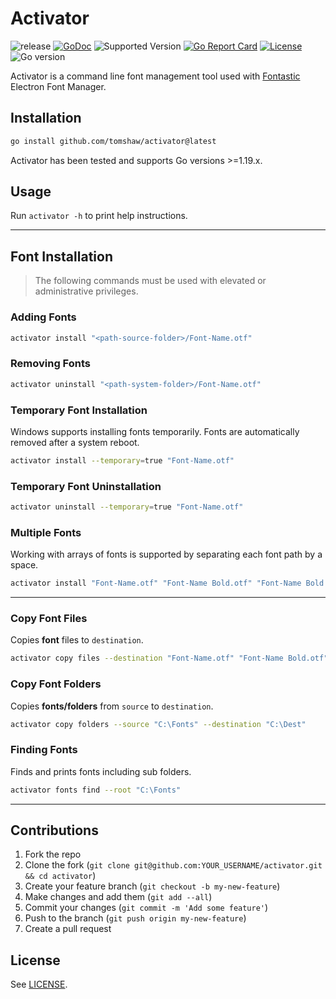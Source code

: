 # Activator

![release](https://github.com/tomshaw/activator/actions/workflows/release.yml/badge.svg)
[![GoDoc](https://godoc.org/github.com/tomshaw/activator?status.svg)](https://godoc.org/github.com/tomshaw/activator)
![Supported Version](https://img.shields.io/badge/go%20version-%3E%3D1.19-turquoise)
[![Go Report Card](https://goreportcard.com/badge/github.com/tomshaw/activator)](https://goreportcard.com/report/github.com/tomshaw/activator)
[![License](https://img.shields.io/github/license/tomshaw/activator)](https://github.com/tomshaw/activator/blob/master/LICENSE)
![Go version](https://img.shields.io/github/go-mod/go-version/tomshaw/activator)

Activator is a command line font management tool used with [Fontastic](https://github.com/tomshaw/fontastic) Electron Font Manager.

## Installation

```sh
go install github.com/tomshaw/activator@latest
```

Activator has been tested and supports Go versions >=1.19.x.

## Usage

Run `activator -h` to print help instructions.

---

## Font Installation

> The following commands must be used with elevated or administrative privileges.

### Adding Fonts

```sh
activator install "<path-source-folder>/Font-Name.otf"
``` 

### Removing Fonts

```sh
activator uninstall "<path-system-folder>/Font-Name.otf"
``` 

### Temporary Font Installation

Windows supports installing fonts temporarily. Fonts are automatically removed after a system reboot. 

```sh
activator install --temporary=true "Font-Name.otf"
``` 

### Temporary Font Uninstallation 

```sh
activator uninstall --temporary=true "Font-Name.otf"
``` 

### Multiple Fonts

Working with arrays of fonts is supported by separating each font path by a space.

```sh
activator install "Font-Name.otf" "Font-Name Bold.otf" "Font-Name Bold Italic.otf"
``` 

---

### Copy Font Files

Copies **font** files to `destination`.

```sh
activator copy files --destination "Font-Name.otf" "Font-Name Bold.otf" "Font-Name Bold Italic.otf"
``` 

### Copy Font Folders

Copies **fonts/folders** from `source` to `destination`.

```sh
activator copy folders --source "C:\Fonts" --destination "C:\Dest"
``` 

### Finding Fonts

Finds and prints fonts including sub folders.

```sh
activator fonts find --root "C:\Fonts"
``` 


---

## Contributions

1. Fork the repo
2. Clone the fork (`git clone git@github.com:YOUR_USERNAME/activator.git && cd activator`)
3. Create your feature branch (`git checkout -b my-new-feature`)
4. Make changes and add them (`git add --all`)
5. Commit your changes (`git commit -m 'Add some feature'`)
6. Push to the branch (`git push origin my-new-feature`)
7. Create a pull request

## License

See [LICENSE](https://github.com/tomshaw/activator/blob/master/LICENSE).
